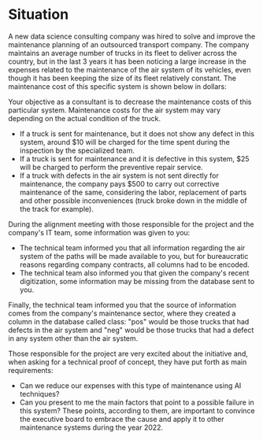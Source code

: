 # Situation

A new data science consulting company was hired to solve and improve the maintenance planning of an outsourced transport company. The company maintains an average number of trucks in its fleet to deliver across the country, but in the last 3 years it has been noticing a large increase in the expenses related to the maintenance of the air system of its vehicles, even though it has been keeping the size of its fleet relatively constant. The maintenance cost of this specific system is shown below in dollars:
 
Your objective as a consultant is to decrease the maintenance costs of this particular system. Maintenance costs for the air system may vary depending on the actual condition of the truck. 

-	If a truck is sent for maintenance, but it does not show any defect in this system, around $10 will be charged for the time spent during the inspection by the specialized team.
-	If a truck is sent for maintenance and it is defective in this system, $25 will be charged to perform the preventive repair service.
-	If a truck with defects in the air system is not sent directly for maintenance, the company pays $500 to carry out corrective maintenance of the same, considering the labor, replacement of parts and other possible inconveniences (truck broke down in the middle of the track for example).

During the alignment meeting with those responsible for the project and the company's IT team, some information was given to you:

-	The technical team informed you that all information regarding the air system of the paths will be made available to you, but for bureaucratic reasons regarding company contracts, all columns had to be encoded. 
-	The technical team also informed you that given the company's recent digitization, some information may be missing from the database sent to you.

Finally, the technical team informed you that the source of information comes from the company's maintenance sector, where they created a column in the database called class: "pos" would be those trucks that had defects in the air system and "neg" would be those trucks that had a defect in any system other than the air system. 

Those responsible for the project are very excited about the initiative and, when asking for a technical proof of concept, they have put forth as main requirements:
-	Can we reduce our expenses with this type of maintenance using AI techniques?
-	Can you present to me the main factors that point to a possible failure in this system?
These points, according to them, are important to convince the executive board to embrace the cause and apply it to other maintenance systems during the year 2022.
